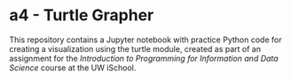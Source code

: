 # a4 - Turtle Grapher

This repository contains a Jupyter notebook with practice Python code for creating a visualization using the turtle module, created as part of an assignment for the _Introduction to Programming for Information and Data Science_ course at the UW iSchool.

